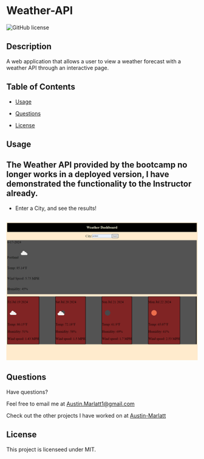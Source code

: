 # Weather-API
![GitHub license](https://img.shields.io/badge/license-MIT-purple.svg)

## Description 

A web application that allows a user to view a weather forecast with a weather API through an interactive page.

## Table of Contents

* [Usage](#usage)

* [Questions](#questions)

* [License](#license)

## Usage

## **The Weather API provided by the bootcamp no longer works in a deployed version, I have demonstrated the functionality to the Instructor already.**

* Enter a City, and see the results!
  
##
![image](https://github.com/Austin-Marlatt/Weather-API/blob/main/demo-photo/Screenshot%202024-07-17%20184941.png)

## Questions

Have questions?

Feel free to email me at [Austin.Marlatt1@gmail.com](Austin.Marlatt1@gmail.com)

Check out the other projects I have worked on at [Austin-Marlatt](https://github.com/Austin-Marlatt/)

 ## License
  
  This project is licenseed under MIT.

